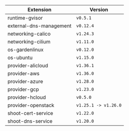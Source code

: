 | Extension      |  Version | 
| ----------- | ----------- |
|runtime-gvisor|```v0.5.1```|
|external-dns-management|```v0.12.4```|
|networking-calico|```v1.24.3```|
|networking-cilium|```v1.11.0```|
|os-gardenlinux|```v0.12.0```|
|os-ubuntu|```v1.15.0```|
|provider-alicloud|```v1.36.1```|
|provider-aws|```v1.36.0```|
|provider-azure|```v1.28.0```|
|provider-gcp|```v1.23.0```|
|provider-hcloud|```v0.5.0```|
|provider-openstack|```v1.25.1 -> v1.26.0```|
|shoot-cert-service|```v1.22.0```|
|shoot-dns-service|```v1.20.0```|
